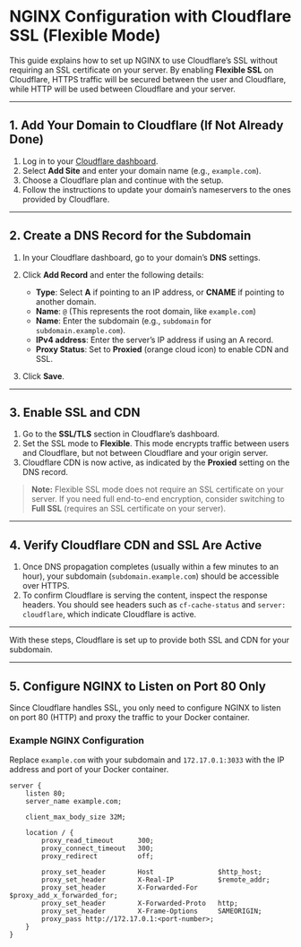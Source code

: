 # NGINX Configuration with Cloudflare SSL (Flexible Mode)

This guide explains how to set up NGINX to use Cloudflare’s SSL without requiring an SSL certificate on your server. By enabling **Flexible SSL** on Cloudflare, HTTPS traffic will be secured between the user and Cloudflare, while HTTP will be used between Cloudflare and your server.

---

## 1. Add Your Domain to Cloudflare (If Not Already Done)

1. Log in to your [Cloudflare dashboard](https://dash.cloudflare.com/).
2. Select **Add Site** and enter your domain name (e.g., `example.com`).
3. Choose a Cloudflare plan and continue with the setup.
4. Follow the instructions to update your domain’s nameservers to the ones provided by Cloudflare. 

---

## 2. Create a DNS Record for the Subdomain

1. In your Cloudflare dashboard, go to your domain’s **DNS** settings.
2. Click **Add Record** and enter the following details:

   - **Type**: Select **A** if pointing to an IP address, or **CNAME** if pointing to another domain.
   - **Name**: `@` (This represents the root domain, like `example.com`)
   - **Name**: Enter the subdomain (e.g., `subdomain` for `subdomain.example.com`).
   - **IPv4 address**: Enter the server’s IP address if using an A record.
   - **Proxy Status**: Set to **Proxied** (orange cloud icon) to enable CDN and SSL.

3. Click **Save**.

---

## 3. Enable SSL and CDN

1. Go to the **SSL/TLS** section in Cloudflare’s dashboard.
2. Set the SSL mode to **Flexible**. This mode encrypts traffic between users and Cloudflare, but not between Cloudflare and your origin server.
3. Cloudflare CDN is now active, as indicated by the **Proxied** setting on the DNS record.

> **Note:** Flexible SSL mode does not require an SSL certificate on your server. If you need full end-to-end encryption, consider switching to **Full SSL** (requires an SSL certificate on your server).

---

## 4. Verify Cloudflare CDN and SSL Are Active

1. Once DNS propagation completes (usually within a few minutes to an hour), your subdomain (`subdomain.example.com`) should be accessible over HTTPS.
2. To confirm Cloudflare is serving the content, inspect the response headers. You should see headers such as `cf-cache-status` and `server: cloudflare`, which indicate Cloudflare is active.

---

With these steps, Cloudflare is set up to provide both SSL and CDN for your subdomain.

---

## 5. Configure NGINX to Listen on Port 80 Only

Since Cloudflare handles SSL, you only need to configure NGINX to listen on port 80 (HTTP) and proxy the traffic to your Docker container.

### Example NGINX Configuration

Replace `example.com` with your subdomain and `172.17.0.1:3033` with the IP address and port of your Docker container.

```nginx
server {
    listen 80;
    server_name example.com;

    client_max_body_size 32M;

    location / {
        proxy_read_timeout      300;
        proxy_connect_timeout   300;
        proxy_redirect          off;

        proxy_set_header        Host                $http_host;
        proxy_set_header        X-Real-IP           $remote_addr;
        proxy_set_header        X-Forwarded-For     $proxy_add_x_forwarded_for;
        proxy_set_header        X-Forwarded-Proto   http;
        proxy_set_header        X-Frame-Options     SAMEORIGIN;
        proxy_pass http://172.17.0.1:<port-number>;
    }
}
```
